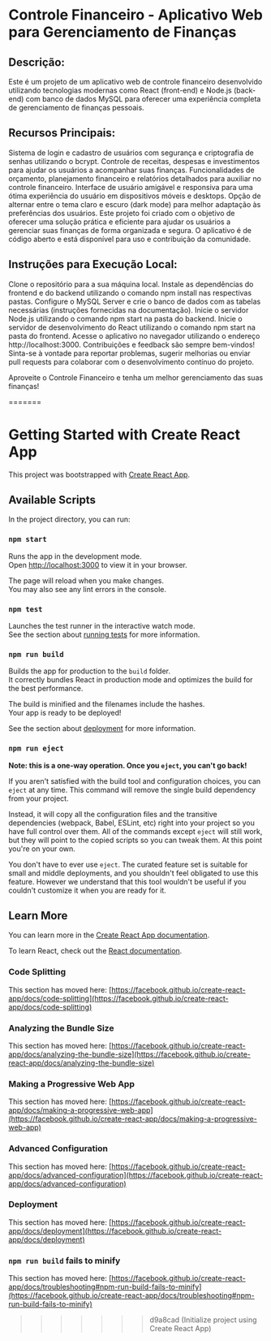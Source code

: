 # Controle Financeiro - Aplicativo Web para Gerenciamento de Finanças

## Descrição:

Este é um projeto de um aplicativo web de controle financeiro desenvolvido utilizando tecnologias modernas como React (front-end) e Node.js (back-end) com banco de dados MySQL para oferecer uma experiência completa de gerenciamento de finanças pessoais.

## Recursos Principais:

Sistema de login e cadastro de usuários com segurança e criptografia de senhas utilizando o bcrypt.
Controle de receitas, despesas e investimentos para ajudar os usuários a acompanhar suas finanças.
Funcionalidades de orçamento, planejamento financeiro e relatórios detalhados para auxiliar no controle financeiro.
Interface de usuário amigável e responsiva para uma ótima experiência do usuário em dispositivos móveis e desktops.
Opção de alternar entre o tema claro e escuro (dark mode) para melhor adaptação às preferências dos usuários.
Este projeto foi criado com o objetivo de oferecer uma solução prática e eficiente para ajudar os usuários a gerenciar suas finanças de forma organizada e segura. O aplicativo é de código aberto e está disponível para uso e contribuição da comunidade.

## Instruções para Execução Local:

Clone o repositório para a sua máquina local.
Instale as dependências do frontend e do backend utilizando o comando npm install nas respectivas pastas.
Configure o MySQL Server e crie o banco de dados com as tabelas necessárias (instruções fornecidas na documentação).
Inicie o servidor Node.js utilizando o comando npm start na pasta do backend.
Inicie o servidor de desenvolvimento do React utilizando o comando npm start na pasta do frontend.
Acesse o aplicativo no navegador utilizando o endereço http://localhost:3000.
Contribuições e feedback são sempre bem-vindos! Sinta-se à vontade para reportar problemas, sugerir melhorias ou enviar pull requests para colaborar com o desenvolvimento contínuo do projeto.

Aproveite o Controle Financeiro e tenha um melhor gerenciamento das suas finanças!


=======
# Getting Started with Create React App

This project was bootstrapped with [Create React App](https://github.com/facebook/create-react-app).

## Available Scripts

In the project directory, you can run:

### `npm start`

Runs the app in the development mode.\
Open [http://localhost:3000](http://localhost:3000) to view it in your browser.

The page will reload when you make changes.\
You may also see any lint errors in the console.

### `npm test`

Launches the test runner in the interactive watch mode.\
See the section about [running tests](https://facebook.github.io/create-react-app/docs/running-tests) for more information.

### `npm run build`

Builds the app for production to the `build` folder.\
It correctly bundles React in production mode and optimizes the build for the best performance.

The build is minified and the filenames include the hashes.\
Your app is ready to be deployed!

See the section about [deployment](https://facebook.github.io/create-react-app/docs/deployment) for more information.

### `npm run eject`

**Note: this is a one-way operation. Once you `eject`, you can't go back!**

If you aren't satisfied with the build tool and configuration choices, you can `eject` at any time. This command will remove the single build dependency from your project.

Instead, it will copy all the configuration files and the transitive dependencies (webpack, Babel, ESLint, etc) right into your project so you have full control over them. All of the commands except `eject` will still work, but they will point to the copied scripts so you can tweak them. At this point you're on your own.

You don't have to ever use `eject`. The curated feature set is suitable for small and middle deployments, and you shouldn't feel obligated to use this feature. However we understand that this tool wouldn't be useful if you couldn't customize it when you are ready for it.

## Learn More

You can learn more in the [Create React App documentation](https://facebook.github.io/create-react-app/docs/getting-started).

To learn React, check out the [React documentation](https://reactjs.org/).

### Code Splitting

This section has moved here: [https://facebook.github.io/create-react-app/docs/code-splitting](https://facebook.github.io/create-react-app/docs/code-splitting)

### Analyzing the Bundle Size

This section has moved here: [https://facebook.github.io/create-react-app/docs/analyzing-the-bundle-size](https://facebook.github.io/create-react-app/docs/analyzing-the-bundle-size)

### Making a Progressive Web App

This section has moved here: [https://facebook.github.io/create-react-app/docs/making-a-progressive-web-app](https://facebook.github.io/create-react-app/docs/making-a-progressive-web-app)

### Advanced Configuration

This section has moved here: [https://facebook.github.io/create-react-app/docs/advanced-configuration](https://facebook.github.io/create-react-app/docs/advanced-configuration)

### Deployment

This section has moved here: [https://facebook.github.io/create-react-app/docs/deployment](https://facebook.github.io/create-react-app/docs/deployment)

### `npm run build` fails to minify

This section has moved here: [https://facebook.github.io/create-react-app/docs/troubleshooting#npm-run-build-fails-to-minify](https://facebook.github.io/create-react-app/docs/troubleshooting#npm-run-build-fails-to-minify)
>>>>>>> d9a8cad (Initialize project using Create React App)
